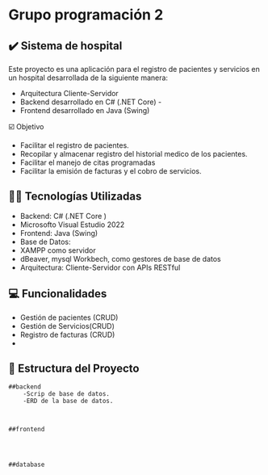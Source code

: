 # Grupo programación 2

## ✔️ Sistema de hospital

Este proyecto es una aplicación para el registro de pacientes y servicios en un hospital desarrollada de la siguiente manera: 

- Arquitectura Cliente-Servidor
- Backend desarrollado en C# (.NET Core) -
- Frontend desarrollado en Java (Swing)

☑️ Objetivo 
- Facilitar el registro de pacientes.
- Recopilar y almacenar registro del historial medico de los pacientes.
- Facilitar el manejo de citas programadas
- Facilitar la emisión de facturas y el cobro de servicios.

## 🧑‍💻 Tecnologías Utilizadas

- Backend: C# (.NET Core )
- 	Microsofto Visual Estudio 2022
- Frontend: Java (Swing)
- Base de Datos:
- 	XAMPP  como servidor
- 	dBeaver, mysql Workbech, como gestores de base de datos
- Arquitectura: Cliente-Servidor con APIs RESTful

## 💻 Funcionalidades

- Gestión de pacientes (CRUD)
- Gestión de Servicios(CRUD)
- Registro de facturas (CRUD)
- 

## 📁 Estructura del Proyecto


	##backend
		-Scrip de base de datos.
		-ERD de la base de datos.
	
	
	
	##frontend
	


 
	##database


